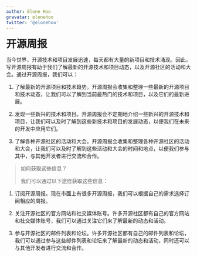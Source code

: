 ```yaml
---
author: Elone Hoo
gravatar: elonehoo
twitter: '@elonehoo'
---
```


<h1 style="margin:0;">开源周报</h1>

<script setup>
import Author from '@theme/components/Author.vue'
</script>

<Author />

当今世界，开源技术和项目发展迅速，每天都有大量的新项目和技术涌现。因此，写开源周报有助于我们了解最新的开源技术和项目动态，以及开源社区的活动和大会。通过开源周报，我们可以：

1. 了解最新的开源项目和技术趋势。开源周报会收集和整理一些最新的开源项目和技术动态，让我们可以了解到当前最热门的技术和项目，以及它们的最新进展。

2. 发现一些新兴的技术和项目。开源周报会不定期地介绍一些新兴的开源技术和项目，让我们可以及时了解到这些新技术和项目的发展动态，以便我们在未来的开发中应用它们。

3. 了解各种开源社区的活动和大会。开源周报会收集和整理各种开源社区的活动和大会，让我们可以及时了解到这些活动和大会的时间和地点，以便我们参与其中，与其他开发者进行交流和合作。

> 如何获取这些信息？
>
> 我们可以通过以下途径获取这些信息：

1. 订阅开源周报。现在市面上有很多开源周报，我们可以根据自己的需求选择订阅相应的周报。

2. 关注开源社区的官方网站和社交媒体账号。许多开源社区都有自己的官方网站和社交媒体账号，我们可以通过关注它们来了解最新的动态和活动。

3. 参与开源社区的邮件列表和论坛。许多开源社区都有自己的邮件列表和论坛，我们可以通过参与这些邮件列表和论坛来了解最新的动态和活动，同时还可以与其他开发者进行交流和合作。
